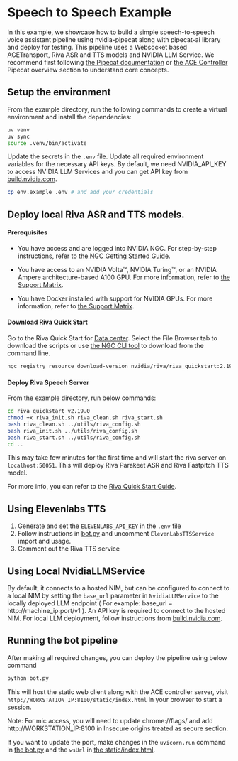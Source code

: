 # Speech to Speech Example

In this example, we showcase how to build a simple speech-to-speech voice assistant pipeline using nvidia-pipecat along with pipecat-ai library and deploy for testing. This pipeline uses a Websocket based ACETransport, Riva ASR and TTS models and NVIDIA LLM Service. We recommend first following [the Pipecat documentation](https://docs.pipecat.ai/getting-started/core-concepts) or [the ACE Controller](https://docs.nvidia.com/ace/ace-controller-microservice/latest/user-guide.html#pipecat-overview) Pipecat overview section to understand core concepts.

## Setup the environment

From the example directory, run the following commands to create a virtual environment and install the dependencies:

```bash
uv venv
uv sync
source .venv/bin/activate
```

Update the secrets in the `.env` file. Update all required environment variables for the necessary API keys. By default, we need NVIDIA_API_KEY to access NVIDIA LLM Services and you can get API key from [build.nvidia.com](https://build.nvidia.com/meta/llama-3_1-8b-instruct).

```bash
cp env.example .env # and add your credentials
```

## Deploy local Riva ASR and TTS models.

#### Prerequisites
- You have access and are logged into NVIDIA NGC. For step-by-step instructions, refer to [the NGC Getting Started Guide](https://docs.nvidia.com/ngc/ngc-overview/index.html#registering-activating-ngc-account).

- You have access to an NVIDIA Volta™, NVIDIA Turing™, or an NVIDIA Ampere architecture-based A100 GPU. For more information, refer to [the Support Matrix](https://docs.nvidia.com/deeplearning/riva/user-guide/docs/support-matrix.html#support-matrix).

- You have Docker installed with support for NVIDIA GPUs. For more information, refer to [the Support Matrix]((https://docs.nvidia.com/deeplearning/riva/user-guide/docs/support-matrix.html#support-matrix)).

#### Download Riva Quick Start

Go to the Riva Quick Start for [Data center](https://catalog.ngc.nvidia.com/orgs/nvidia/teams/riva/resources/riva_quickstart/files?version=2.19.0). Select the File Browser tab to download the scripts or use [the NGC CLI tool](https://ngc.nvidia.com/setup/installers/cli) to download from the command line.

```bash
ngc registry resource download-version nvidia/riva/riva_quickstart:2.19.0
```

#### Deploy Riva Speech Server

From the example directory, run below commands:

```bash
cd riva_quickstart_v2.19.0
chmod +x riva_init.sh riva_clean.sh riva_start.sh
bash riva_clean.sh ../utils/riva_config.sh
bash riva_init.sh ../utils/riva_config.sh
bash riva_start.sh ../utils/riva_config.sh
cd ..
```

This may take few minutes for the first time and will start the riva server on `localhost:50051`. This will deploy Riva Parakeet ASR and Riva Fastpitch TTS model.

For more info, you can refer to the [Riva Quick Start Guide](https://docs.nvidia.com/deeplearning/riva/user-guide/docs/quick-start-guide.html).

## Using Elevenlabs TTS

1. Generate and set the `ELEVENLABS_API_KEY` in the `.env` file
2. Follow instructions in [bot.py](bot.py) and uncomment `ElevenLabsTTSService` import and usage.
3. Comment out the Riva TTS service



## Using Local NvidiaLLMService

By default, it connects to a hosted NIM, but can be configured to connect to a local NIM by setting the `base_url` parameter in `NvidiaLLMService` to the locally deployed LLM endpoint ( For example: base_url = http://machine_ip:port/v1 ). An API key is required to connect to the hosted NIM. For local LLM deployment, follow instructions from [build.nvidia.com](https://build.nvidia.com/meta/llama-3_1-8b-instruct/deploy).

## Running the bot pipeline

After making all required changes, you can deploy the pipeline using below command

```bash
python bot.py
```

This will host the static web client along with the ACE controller server, visit `http://WORKSTATION_IP:8100/static/index.html` in your browser to start a session.

Note: For mic access, you will need to update chrome://flags/ and add http://WORKSTATION_IP:8100 in Insecure origins treated as secure section.

If you want to update the port, make changes in the `uvicorn.run` command in [the bot.py](bot.py) and the `wsUrl` in [the static/index.html](../static/index.html).

